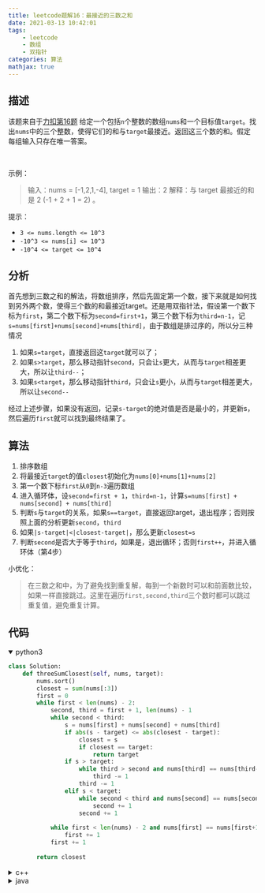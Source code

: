 ```yaml
---
title: leetcode题解16：最接近的三数之和
date: 2021-03-13 10:42:01
tags:
    - leetcode
    - 数组
    - 双指针
categories: 算法
mathjax: true
---
```


## 描述
该题来自于[力扣第16题](https://leetcode-cn.com/problems/3sum-closest/)
给定一个包括`n`个整数的数组`nums`和一个目标值`target`。找出`nums`中的三个整数，使得它们的和与`target`最接近。返回这三个数的和。假定每组输入只存在唯一答案。

<!--more-->
 

示例：
> 输入：nums = [-1,2,1,-4], target = 1
输出：2
解释：与 target 最接近的和是 2 (-1 + 2 + 1 = 2) 。
 

提示：
* `3 <= nums.length <= 10^3`
* `-10^3 <= nums[i] <= 10^3`
* `-10^4 <= target <= 10^4`

## 分析

首先想到三数之和的解法，将数组排序，然后先固定第一个数，接下来就是如何找到另外两个数，使得三个数的和最接近target。还是用双指针法，假设第一个数下标为`first`，第二个数下标为`second=first+1`，第三个数下标为`third=n-1`，记`s=nums[first]+nums[second]+nums[third]`，由于数组是排过序的，所以分三种情况
1. 如果`s=target`，直接返回这`target`就可以了；
2. 如果`s>target`，那么移动指针`second`，只会让`s`更大，从而与`target`相差更大，所以让`third--`；
3. 如果`s<target`，那么移动指针`third`，只会让`s`更小，从而与`target`相差更大，所以让`second--`

经过上述步骤，如果没有返回，记录`s-target`的绝对值是否是最小的，并更新s，然后遍历`first`就可以找到最终结果了。
## 算法
1. 排序数组
2. 将最接近`target`的值`closest`初始化为`nums[0]+nums[1]+nums[2]`
3. 第一个数下标`first`从`0`到`n-3`遍历数组
4. 进入循环体，设`second=first + 1`，`third=n-1`，计算`s=nums[first] + nums[second] + nums[third]`
5. 判断`s`与`target`的关系，如果`s==target`，直接返回target，退出程序；否则按照上面的分析更新`second`，`third`
6. 如果`|s-target|<|closest-target|`，那么更新`closest=s`
7. 判断`second`是否大于等于`third`，如果是，退出循环；否则`first++`，并进入循环体（第4步）

小优化：
> 在三数之和中，为了避免找到重复解，每到一个新数时可以和前面数比较，如果一样直接跳过。这里在遍历`first,second,third`三个数时都可以跳过重复值，避免重复计算。
## 代码

<details open>
<summary>python3</summary>

```python
class Solution:
    def threeSumClosest(self, nums, target):
        nums.sort()
        closest = sum(nums[:3])
        first = 0
        while first < len(nums) - 2:
            second, third = first + 1, len(nums) - 1
            while second < third:
                s = nums[first] + nums[second] + nums[third]
                if abs(s - target) <= abs(closest - target):
                    closest = s
                    if closest == target:
                        return target
                if s > target:
                    while third > second and nums[third] == nums[third-1]:
                        third -= 1
                    third -= 1
                elif s < target:
                    while second < third and nums[second] == nums[second+1]:
                        second += 1
                    second += 1
            
            while first < len(nums) - 2 and nums[first] == nums[first+1]:
                first += 1
            first += 1
        
        return closest
```
</details>


<details>
<summary>c++</summary>

```cpp
class Solution {
public:
    int threeSumClosest(vector<int>& nums, int target) {
        sort(nums.begin(), nums.end());
        int first = 0;
        int closest = nums[0] + nums[1] + nums[2];
        while (first < nums.size() - 2) {
            int second = first + 1;
            int third = nums.size() - 1;
            while (second < third) {
                int s = nums[first] + nums[second] + nums[third];
                if (abs(s - target) <= abs(closest - target)) {
                    closest = s;
                    if (closest == target) return target;
                }
                if (s > target) {
                    while((third > second) && (nums[third] == nums[third-1])) third--;
                    third--;
                }
                else if(s < target) {
                    while ((second < third) && (nums[second] == nums[second + 1])) second++;;
                    second++;
                }
            }
            while ((first < nums.size() - 2) && (nums[first + 1] == nums[first])) first++;
            first++;
        }
        return closest;
    }
};
```
</details>


<details>
<summary>java</summary>

```java
class Solution {
    public int threeSumClosest(int[] nums, int target) {
        Arrays.sort(nums);
        int first = 0;
        int closest = nums[0] + nums[1] + nums[2];
        while (first < nums.length - 2){
            int second = first + 1;
            int third = nums.length - 1;
            while (second < third){
                int s = nums[first] + nums[second] + nums[third];
                if (Math.abs(s - target) <= Math.abs(closest - target)){
                    closest = s;
                }
                if (closest == target) return target;
                if (s > target){
                    while ((third > second) && (nums[third] == nums[third-1])) third--;
                    third--;
                }
                else if (s < target){
                    while ((second < third) && (nums[second] == nums[second+1])) second++;
                    second++;
                }
            }
            while ((first < nums.length - 2) && (nums[first] == nums[first+1])) first++;
            first++;
        }
        return closest;
    }
}
```
</details>